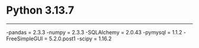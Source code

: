 # Python 3.13.7
---
-pandas = 2.3.3
-numpy = 2.3.3
-SQLAlchemy = 2.0.43
-pymysql = 1.1.2 
-FreeSimpleGUI = 5.2.0.post1
-scipy = 1.16.2